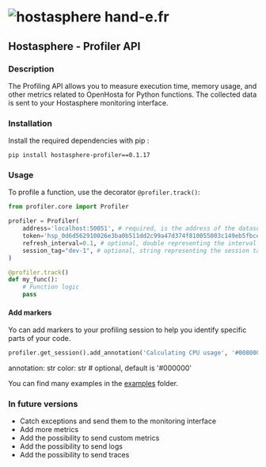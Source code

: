 # ![hostasphere](https://avatars.githubusercontent.com/u/164780978?s=30 "logo") hand-e.fr

## Hostasphere - Profiler API

### Description

The Profiling API allows you to measure execution time, memory usage,
and other metrics related to OpenHosta for Python functions.
The collected data is sent to your Hostasphere monitoring interface.

### Installation

Install the required dependencies with pip :

```schell
pip install hostasphere-profiler==0.1.17
```

### Usage

To profile a function, use the decorator `@profiler.track()`:

```python
from profiler.core import Profiler

profiler = Profiler(
    address='localhost:50051', # required, is the address of the datasource, default is 'localhost:50051'
    token='hsp_0d6d562910026e3ba0b511dd2c99a47d374f810055003c149eb5fbcdad693319', # required
    refresh_interval=0.1, # optional, double representing the interval in seconds between each refresh of recorded metrics, default is 0.1
    session_tag="dev-1", # optional, string representing the session tag, default is None, esaier to identify the session in the monitoring interface
)

@profiler.track()
def my_func():
    # Function logic
    pass
```

#### Add markers
Yo can add markers to your profiling session to help you identify specific parts of your code.
```python
profiler.get_session().add_annotation('Calculating CPU usage', '#008000')
```
annotation: str
color: str # optional, default is '#000000'

You can find many examples in the [examples](https://github.com/hand-e-fr/hostasphere/tree/main/api/python3/examples) folder.

### In future versions

- Catch exceptions and send them to the monitoring interface
- Add more metrics
- Add the possibility to send custom metrics
- Add the possibility to send logs
- Add the possibility to send traces
